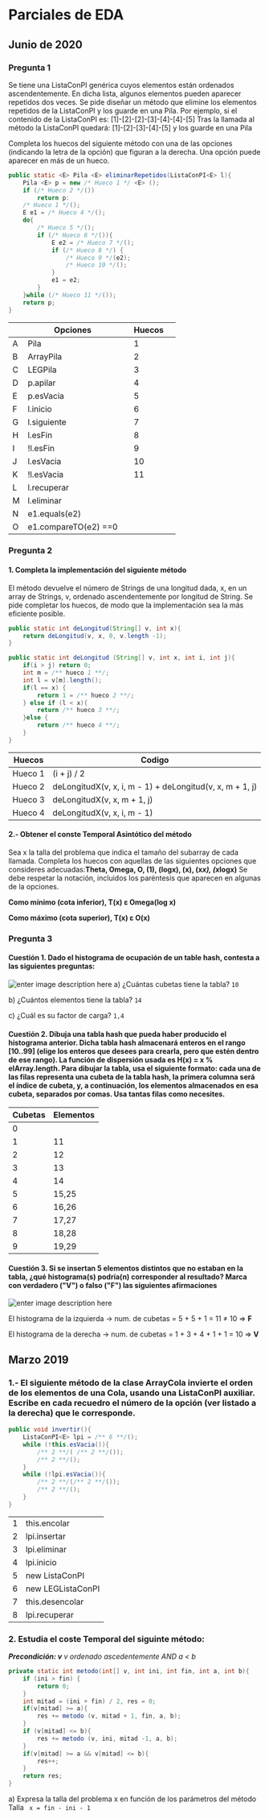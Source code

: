 # Parciales de EDA 
## Junio de 2020
### Pregunta 1 
Se tiene una ListaConPI genérica cuyos elementos están ordenados ascendentemente. En dicha lista, algunos elementos pueden aparecer repetidos dos veces. Se pide diseñar un método que elimine los elementos repetidos de la ListaConPI y los guarde en una Pila.
Por ejemplo, si el contenido de la ListaConPI es:   [1]-[2]-[2]-[3]-[4]-[4]-[5]
Tras la llamada al método la ListaConPI quedará: [1]-[2]-[3]-[4]-[5] y los guarde en una Pila

Completa los huecos del siguiente método con una de las opciones (indicando la letra de la opción) que figuran a la derecha. Una opción puede aparecer en más de un hueco. 
```java
public static <E> Pila <E> eliminarRepetidos(ListaConPI<E> l){
	Pila <E> p = new /* Hueco 1 */ <E> (); 
	if (/* Hueco 2 */()) 
		return p:
	/* Hueco 1 */(); 
	E e1 = /* Hueco 4 */();
	do{
		/* Hueco 5 */();
		if (/* Hueco 6 */()){
			E e2 = /* Hueco 7 */();
			if (/* Hueco 8 */) {
				/* Hueco 9 */(e2);
				/* Hueco 10 */();
			}
			e1 = e2;
		}
	}while (/* Hueco 11 */());
	return p;
}
```
||Opciones| |Huecos| |
|-|-|-|-|-|
|A|Pila||1|
|B|ArrayPila||2|
|C|LEGPila||3|
|D|p.apilar||4|
|E|p.esVacia||5|
|F|l.inicio||6|
|G|l.siguiente||7|
|H|l.esFin||8|
|I|!l.esFin||9|
|J|l.esVacia||10|
|K|!l.esVacia||11|
|L|l.recuperar|||
|M|l.eliminar|||
|N|e1.equals(e2)|||
|O|e1.compareTO(e2) ==0|||

### Pregunta 2
#### 1. Completa la implementación del siguiente método
El método devuelve el número de Strings de una longitud dada, x, en un array de Strings, v, ordenado ascendentemente por longitud de String. Se pide completar los huecos, de modo que la implementación sea la más eficiente posible.
```java
public static int deLongitud(String[] v, int x){
	return deLongitud(v, x, 0, v.length -1);
}

public static int deLongitud (String[] v, int x, int i, int j){
	if(i > j) return 0;
	int m = /** hueco 1 **/;
	int l = v[m].length();
	if(l == x) {
		return 1 = /** hueco 2 **/;
	} else if (l < x){
		return /** hueco 3 **/;
	}else {
		return /** hueco 4 **/;
	}
}
```

|Huecos|Codigo|
|--|--|
|Hueco 1|(i + j) / 2|
|Hueco 2|deLongitudX(v, x, i, m - 1) + deLongitud(v, x, m + 1, j) |
|Hueco 3|deLongitudX(v, x, m + 1, j)|
|Hueco 4|deLongitudX(v, x, i, m - 1)|

#### 2.- Obtener el conste Temporal Asintótico del método
Sea x la talla del problema que indica el tamaño del subarray de cada llamada.
Completa los huecos con aquellas de las siguientes opciones que consideres adecuadas:**Theta, Omega, O, (1), (logx), (x), (x*x), (x*logx)**
Se debe respetar la notación, incluidos los paréntesis que aparecen en algunas de la opciones. 

**Como mínimo (cota inferior), T(x) ε Omega(log x)**

**Como máximo (cota superior), T(x) ε O(x)**
### Pregunta 3
#### Cuestión 1. Dado el histograma de ocupación de un table hash, contesta a las siguientes preguntas:
![enter image description here](https://media.discordapp.net/attachments/705068953315311717/826186187357421668/unknown.png?width=1433&height=382)
a) ¿Cuántas cubetas tiene la tabla? 
`10`

b) ¿Cuántos elementos tiene la tabla? 
`14`

c) ¿Cuál es su factor de carga? 
`1,4`
#### Cuestión 2. Dibuja una tabla hash que pueda haber producido el histograma anterior. Dicha tabla hash almacenará enteros en el rango [10..99] (elige los enteros que desees para crearla, pero que estén dentro de ese rango). La función de dispersión usada es H(x) = x % elArray.length. Para dibujar la tabla, usa el siguiente formato: cada una de las filas representa una cubeta de la tabla hash, la primera columna será el índice de cubeta, y, a continuación, los elementos almacenados en esa cubeta, separados por comas. Usa tantas filas como necesites.
|Cubetas|Elementos|
|--|--|
|0||
|1|11|
|2|12|
|3|13|
|4|14|
|5|15,25|
|6|16,26|
|7|17,27|
|8|18,28|
|9|19,29|
#### Cuestión 3. Si se insertan 5 elementos distintos que no estaban en la tabla, ¿qué histograma(s) podría(n) corresponder al resultado? Marca con verdadero ("V") o falso ("F") las siguientes afirmaciones
![enter image description here](https://media.discordapp.net/attachments/705068953315311717/826187866081853480/unknown.png?width=1433&height=401)

El histograma de la izquierda -> num. de cubetas =  5 + 5 + 1 = 11 ≠ 10   => **F**

El histograma de la derecha   -> num. de cubetas = 1 + 3 + 4 + 1 + 1 = 10 => **V**

##  Marzo 2019 
### 1.- El siguiente método de la clase ArrayCola invierte el orden de los elementos de una Cola, usando una ListaConPI auxiliar. Escribe en cada recuedro el número de la opción (ver listado a la derecha) que le corresponde. 
```java 
public void invertir(){
	ListaConPI<E> lpi = /** 6 **/();
	while (!this.esVacia()){
		/** 2 **/( /** 2 **/());
		/** 2 **/();
	}
	while (!lpi.esVacia()){
		/** 2 **/(/** 2 **/());
		/** 2 **/();
	}
}
```
|||
|--|--|
|1|this.encolar|
|2|lpi.insertar|
|3|lpi.eliminar|
|4|lpi.inicio|
|5| new ListaConPI<E>|
|6|new LEGListaConPI|
|7| this.desencolar|
|8|lpi.recuperar|

### 2. Estudia el coste Temporal del siguinte método:

***Precondición: v*** *v ordenado ascedentemente AND a < b*
```java
private static int metodo(int[] v, int ini, int fin, int a, int b){
	if (ini > fin) {
		return 0;
	}
	int mitad = (ini + fin) / 2, res = 0;
	if(v[mitad] >= a){
		res += metodo (v, mitad + 1, fin, a, b);
	}
	if (v[mitad] <= b){
		res += metodo (v, ini, mitad -1, a, b);
	}
	if(v[mitad] >= a && v[mitad] <= b){
		res++;
	}
	return res;
}
```
a)  Expresa la talla del problema x en función de los parámetros del método 
Talla ` x = fin - ini - 1`
